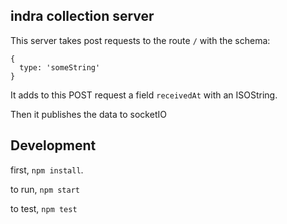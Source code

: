 ## indra collection server

This server takes post requests to the route `/` with the schema:

```
{
  type: 'someString'
}
```

It adds to this POST request a field `receivedAt` with an ISOString.

Then it publishes the data to socketIO

## Development

first, `npm install`.

to run, `npm start`

to test, `npm test` 

